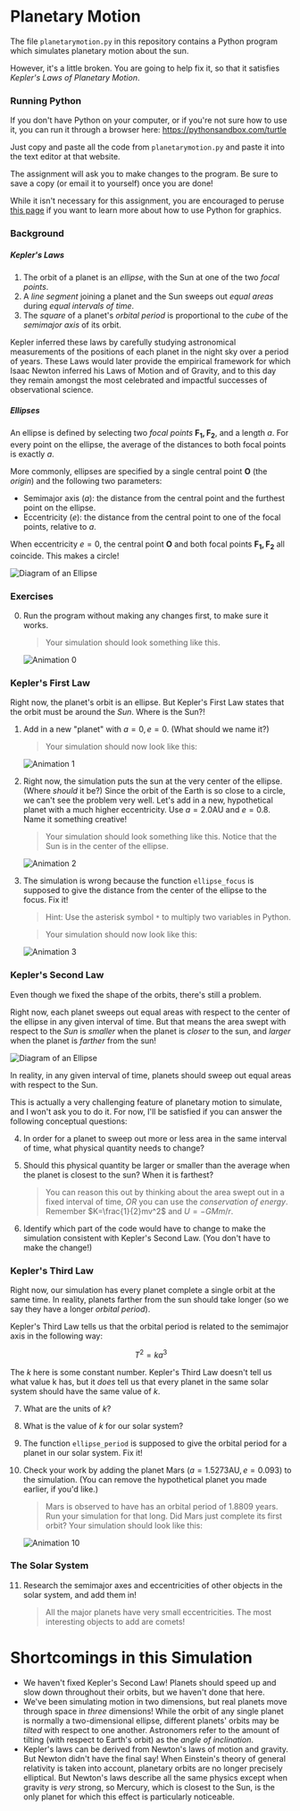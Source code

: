 # Planetary Motion

The file `planetarymotion.py` in this repository contains a Python program which simulates planetary motion about the sun.

However, it's a little broken.
You are going to help fix it, so that it satisfies *Kepler's Laws of Planetary Motion*.

### Running Python

If you don't have Python on your computer, or if you're not sure how to use it, you can run it through a browser here:
    https://pythonsandbox.com/turtle

Just copy and paste all the code from `planetarymotion.py` and paste it into the text editor at that website.

The assignment will ask you to make changes to the program.
Be sure to save a copy (or email it to yourself) once you are done!

While it isn't necessary for this assignment,
    you are encouraged to peruse [this page](https://docs.python.org/3/library/turtle.html)
    if you want to learn more about how to use Python for graphics.

### Background

##### Kepler's Laws

1. The orbit of a planet is an *ellipse*, with the Sun at one of the two *focal points*.
2. A *line segment* joining a planet and the Sun sweeps out *equal areas* during *equal intervals of time*.
3. The *square* of a planet's *orbital period* is proportional to the *cube* of the *semimajor axis* of its orbit.

Kepler inferred these laws by carefully studying astronomical measurements of the positions of each planet in the night sky over a period of years.
These Laws would later provide the empirical framework for which Isaac Newton inferred his Laws of Motion and of Gravity,
    and to this day they remain amongst the most celebrated and impactful successes of observational science.


##### Ellipses

An ellipse is defined by selecting two *focal points* $\mathbf{F_1, F_2}$, and a length $a$.
For every point on the ellipse, the average of the distances to both focal points is exactly $a$.

More commonly, ellipses are specified by a single central point $\mathbf{O}$ (the *origin*) and the following two parameters:
- Semimajor axis ($a$): the distance from the central point and the furthest point on the ellipse.
- Eccentricity ($e$): the distance from the central point to one of the focal points, relative to $a$.

When eccentricity $e=0$, the central point $\mathbf{O}$ and both focal points $\mathbf{F_1, F_2}$ all coincide. This makes a circle!

![Diagram of an Ellipse](figs/ellipse.svg)



### Exercises


0. Run the program without making any changes first, to make sure it works.

   > Your simulation should look something like this.

   ![Animation 0](figs/animation_0.png)

### Kepler's First Law
Right now, the planet's orbit is an ellipse.
But Kepler's First Law states that the orbit must be around the *Sun*. Where is the Sun?!

1. Add in a new "planet" with $a=0, e=0$. (What should we name it?)

   > Your simulation should now look like this:

   ![Animation 1](figs/animation_1.png)

2. Right now, the simulation puts the sun at the very center of the ellipse. (Where *should* it be?)
   Since the orbit of the Earth is so close to a circle, we can't see the problem very well.
   Let's add in a new, hypothetical planet with a much higher eccentricity.
   Use $a=2.0 \mathrm{AU}$ and $e=0.8$.
   Name it something creative!

   > Your simulation should look something like this. Notice that the Sun is in the center of the ellipse.

   ![Animation 2](figs/animation_2.png)

3. The simulation is wrong because the function `ellipse_focus` is supposed to give the distance from the center of the ellipse to the focus. Fix it!

   > Hint: Use the asterisk symbol `*` to multiply two variables in Python.

   > Your simulation should now look like this:

   ![Animation 3](figs/animation_3.png)

### Kepler's Second Law
Even though we fixed the shape of the orbits, there's still a problem.

Right now, each planet sweeps out equal areas with respect to the center of the ellipse in any given interval of time.
But that means the area swept with respect to the _Sun_ is _smaller_ when the planet is _closer_ to the sun,
    and _larger_ when the planet is _farther_ from the sun!

![Diagram of an Ellipse](figs/areas.svg)

In reality, in any given interval of time, planets should sweep out equal areas with respect to the Sun.

This is actually a very challenging feature of planetary motion to simulate, and I won't ask you to do it.
For now, I'll be satisfied if you can answer the following conceptual questions:

4. In order for a planet to sweep out more or less area in the same interval of time, what physical quantity needs to change?

5. Should this physical quantity be larger or smaller than the average when the planet is closest to the sun? When it is farthest?

   > You can reason this out by thinking about the area swept out in a fixed interval of time, *OR* you can use the *conservation of energy*. Remember $K=\frac{1}{2}mv^2$ and $U=-GMm/r$.

6. Identify which part of the code would have to change to make the simulation consistent with Kepler's Second Law. (You don't have to make the change!)

### Kepler's Third Law
Right now, our simulation has every planet complete a single orbit at the same time.
In reality, planets farther from the sun should take longer (so we say they have a longer *orbital period*).


Kepler's Third Law tells us that the orbital period is related to the semimajor axis in the following way:

$$T^2 = k a^3$$

The $k$ here is some constant number. Kepler's Third Law doesn't tell us what value k has, but it *does* tell us that every planet in the same solar system should have the same value of $k$.

7. What are the units of $k$?

8. What is the value of $k$ for our solar system?

9. The function `ellipse_period` is supposed to give the orbital period for a planet in our solar system. Fix it!

10. Check your work by adding the planet Mars ($a=1.5273 \mathrm{AU}, e=0.093$) to the simulation. (You can remove the hypothetical planet you made earlier, if you'd like.)

    > Mars is observed to have has an orbital period of 1.8809 years. Run your simulation for that long.
    > Did Mars just complete its first orbit? Your simulation should look like this:

    ![Animation 10](figs/animation_10.png)


### The Solar System

11. Research the semimajor axes and eccentricities of other objects in the solar system, and add them in!

    > All the major planets have very small eccentricities. The most interesting objects to add are comets!




# Shortcomings in this Simulation
- We haven't fixed Kepler's Second Law! Planets should speed up and slow down throughout their orbits, but we haven't done that here.
- We've been simulating motion in two dimensions, but real planets move through space in *three* dimensions! While the orbit of any single planet is normally a two-dimensional ellipse, different planets' orbits may be *tilted* with respect to one another. Astronomers refer to the amount of tilting (with respect to Earth's orbit) as the *angle of inclination*.
- Kepler's laws can be derived from Newton's laws of motion and gravity. But Newton didn't have the final say! When Einstein's theory of general relativity is taken into account, planetary orbits are no longer precisely elliptical. But Newton's laws describe all the same physics except when gravity is *very* strong, so Mercury, which is closest to the Sun, is the only planet for which this effect is particularly noticeable.